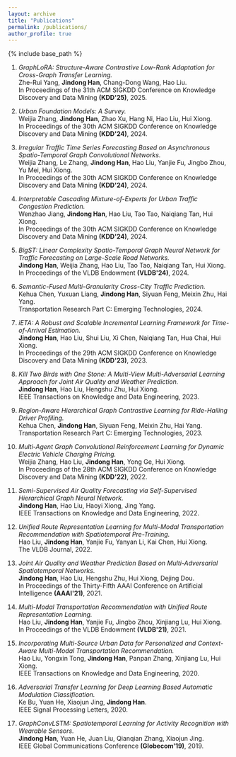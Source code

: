```yaml
---
layout: archive
title: "Publications"
permalink: /publications/
author_profile: true
---
```

{% include base_path %}


1.  *GraphLoRA: Structure-Aware Contrastive Low-Rank Adaptation for Cross-Graph Transfer Learning.*  <br>
Zhe-Rui Yang, **Jindong Han**, Chang-Dong Wang, Hao Liu.<br>
In Proceedings of the 31th ACM SIGKDD Conference on Knowledge Discovery and Data Mining **(KDD'25)**, 2025.

1.  *Urban Foundation Models: A Survey.*  <br>
Weijia Zhang, **Jindong Han**, Zhao Xu, Hang Ni, Hao Liu, Hui Xiong.<br>
In Proceedings of the 30th ACM SIGKDD Conference on Knowledge Discovery and Data Mining **(KDD'24)**, 2024.

1.  *Irregular Traffic Time Series Forecasting Based on Asynchronous Spatio-Temporal Graph Convolutional Networks.*  <br>
Weijia Zhang, Le Zhang, **Jindong Han**, Hao Liu, Yanjie Fu, Jingbo Zhou, Yu Mei, Hui Xiong.<br>
In Proceedings of the 30th ACM SIGKDD Conference on Knowledge Discovery and Data Mining **(KDD'24)**, 2024.

1.  *Interpretable Cascading Mixture-of-Experts for Urban Traffic Congestion Prediction.*  <br>
Wenzhao Jiang, **Jindong Han**, Hao Liu, Tao Tao, Naiqiang Tan, Hui Xiong.<br>
In Proceedings of the 30th ACM SIGKDD Conference on Knowledge Discovery and Data Mining **(KDD'24)**, 2024.

1.  *BigST: Linear Complexity Spatio-Temporal Graph Neural Network for Traffic Forecasting on Large-Scale Road Networks.*  <br>
**Jindong Han**, Weijia Zhang, Hao Liu, Tao Tao, Naiqiang Tan, Hui Xiong.<br>
In Proceedings of the VLDB Endowment **(VLDB'24)**, 2024.

1.  *Semantic-Fused Multi-Granularity Cross-City Traffic Prediction.*  <br>
Kehua Chen, Yuxuan Liang, **Jindong Han**, Siyuan Feng, Meixin Zhu, Hai Yang.<br>
Transportation Research Part C: Emerging Technologies, 2024.

1.  *iETA: A Robust and Scalable Incremental Learning Framework for Time-of-Arrival Estimation.*  <br>
**Jindong Han**, Hao Liu, Shui Liu, Xi Chen, Naiqiang Tan, Hua Chai, Hui Xiong.<br>
In Proceedings of the 29th ACM SIGKDD Conference on Knowledge Discovery and Data Mining **(KDD'23)**, 2023.

1.  *Kill Two Birds with One Stone: A Multi-View Multi-Adversarial Learning Approach for Joint Air Quality and Weather Prediction.*  <br>
**Jindong Han**, Hao Liu, Hengshu Zhu, Hui Xiong.<br>
IEEE Transactions on Knowledge and Data Engineering, 2023.

1.  *Region-Aware Hierarchical Graph Contrastive Learning for Ride-Hailing Driver Profiling.*  <br>
Kehua Chen, **Jindong Han**, Siyuan Feng, Meixin Zhu, Hai Yang.<br>
Transportation Research Part C: Emerging Technologies, 2023.

1.  *Multi-Agent Graph Convolutional Reinforcement Learning for Dynamic Electric Vehicle Charging Pricing.*  <br>
Weijia Zhang, Hao Liu, **Jindong Han**, Yong Ge, Hui Xiong.<br>
In Proceedings of the 28th ACM SIGKDD Conference on Knowledge Discovery and Data Mining **(KDD'22)**, 2022.

1.  *Semi-Supervised Air Quality Forecasting via Self-Supervised Hierarchical Graph Neural Network.*  <br>
**Jindong Han**, Hao Liu, Haoyi Xiong, Jing Yang.<br>
IEEE Transactions on Knowledge and Data Engineering, 2022.

1.  *Unified Route Representation Learning for Multi-Modal Transportation Recommendation with Spatiotemporal Pre-Training.*  <br>
Hao Liu, **Jindong Han**, Yanjie Fu, Yanyan Li, Kai Chen, Hui Xiong.<br>
The VLDB Journal, 2022.

1.  *Joint Air Quality and Weather Prediction Based on Multi-Adversarial Spatiotemporal Networks.*  <br>
**Jindong Han**, Hao Liu, Hengshu Zhu, Hui Xiong, Dejing Dou.<br>
In Proceedings of the Thirty-Fifth AAAI Conference on Artificial Intelligence **(AAAI'21)**, 2021.

1.  *Multi-Modal Transportation Recommendation with Unified Route Representation Learning.*  <br>
Hao Liu, **Jindong Han**, Yanjie Fu, Jingbo Zhou, Xinjiang Lu, Hui Xiong.<br>
In Proceedings of the VLDB Endowment **(VLDB'21)**, 2021.

1.  *Incorporating Multi-Source Urban Data for Personalized and Context-Aware Multi-Modal Transportation Recommendation.*  <br>
Hao Liu, Yongxin Tong, **Jindong Han**, Panpan Zhang, Xinjiang Lu, Hui Xiong.<br>
IEEE Transactions on Knowledge and Data Engineering, 2020.

1.  *Adversarial Transfer Learning for Deep Learning Based Automatic Modulation Classification.*  <br>
Ke Bu, Yuan He, Xiaojun Jing, **Jindong Han**.<br>
IEEE Signal Processing Letters, 2020.

1.  *GraphConvLSTM: Spatiotemporal Learning for Activity Recognition with Wearable Sensors.*  <br>
**Jindong Han**, Yuan He, Juan Liu, Qianqian Zhang, Xiaojun Jing.<br>
IEEE Global Communications Conference **(Globecom'19)**, 2019.

